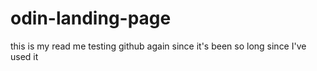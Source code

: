# odin-landing-page

this is my read me 
testing github again since it's been so long since I've used it 
